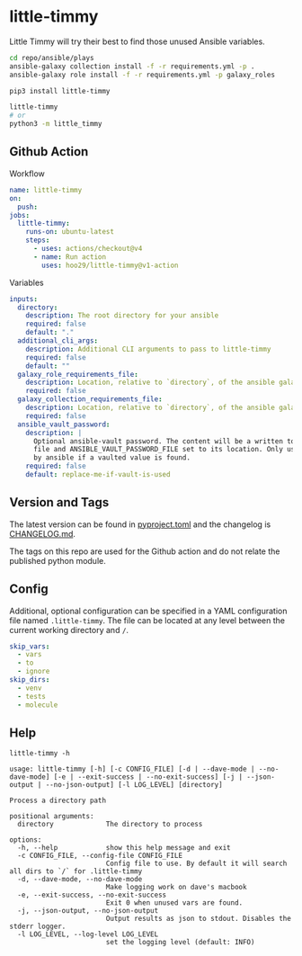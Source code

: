 # little-timmy

Little Timmy will try their best to find those unused Ansible variables.

```sh
cd repo/ansible/plays
ansible-galaxy collection install -f -r requirements.yml -p .
ansible-galaxy role install -f -r requirements.yml -p galaxy_roles

pip3 install little-timmy

little-timmy
# or 
python3 -m little_timmy
```

## Github Action

Workflow

```yaml
name: little-timmy
on:
  push:
jobs:
  little-timmy:
    runs-on: ubuntu-latest
    steps:
      - uses: actions/checkout@v4
      - name: Run action
        uses: hoo29/little-timmy@v1-action
```

Variables

```yaml
inputs:
  directory:
    description: The root directory for your ansible
    required: false
    default: "."
  additional_cli_args:
    description: Additional CLI arguments to pass to little-timmy
    required: false
    default: ""
  galaxy_role_requirements_file:
    description: Location, relative to `directory`, of the ansible galaxy roles requirements file.
    required: false
  galaxy_collection_requirements_file:
    description: Location, relative to `directory`, of the ansible galaxy collections requirements file.
    required: false
  ansible_vault_password:
    description: |
      Optional ansible-vault password. The content will be a written to a 
      file and ANSIBLE_VAULT_PASSWORD_FILE set to its location. Only used
      by ansible if a vaulted value is found.
    required: false
    default: replace-me-if-vault-is-used
```

## Version and Tags

The latest version can be found in [pyproject.toml](./pyproject.toml) and the
changelog is [CHANGELOG.md](./CHANGELOG.md).

The tags on this repo are used for the Github action and do not relate the published
python module.

## Config

Additional, optional configuration can be specified in a YAML configuration file named `.little-timmy`.
The file can be located at any level between the current working directory and `/`.

```yaml
skip_vars:
  - vars
  - to
  - ignore
skip_dirs:
  - venv
  - tests
  - molecule
```

## Help

```text
little-timmy -h

usage: little-timmy [-h] [-c CONFIG_FILE] [-d | --dave-mode | --no-dave-mode] [-e | --exit-success | --no-exit-success] [-j | --json-output | --no-json-output] [-l LOG_LEVEL] [directory]

Process a directory path

positional arguments:
  directory             The directory to process

options:
  -h, --help            show this help message and exit
  -c CONFIG_FILE, --config-file CONFIG_FILE
                        Config file to use. By default it will search all dirs to `/` for .little-timmy
  -d, --dave-mode, --no-dave-mode
                        Make logging work on dave's macbook
  -e, --exit-success, --no-exit-success
                        Exit 0 when unused vars are found.
  -j, --json-output, --no-json-output
                        Output results as json to stdout. Disables the stderr logger.
  -l LOG_LEVEL, --log-level LOG_LEVEL
                        set the logging level (default: INFO)
```
